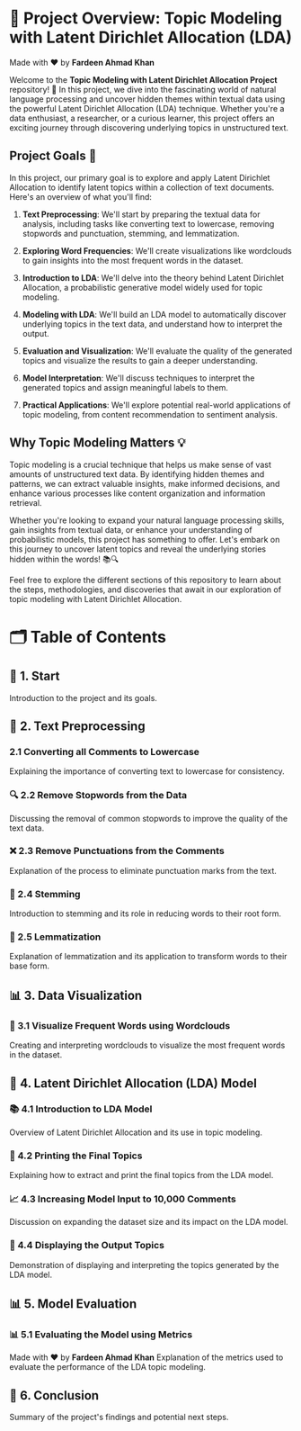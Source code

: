 # 🚀 Project Overview: Topic Modeling with Latent Dirichlet Allocation (LDA)

Made with :heart: by **Fardeen Ahmad Khan**

Welcome to the **Topic Modeling with Latent Dirichlet Allocation Project** repository! 🌟 In this project, we dive into the fascinating world of natural language processing and uncover hidden themes within textual data using the powerful Latent Dirichlet Allocation (LDA) technique. Whether you're a data enthusiast, a researcher, or a curious learner, this project offers an exciting journey through discovering underlying topics in unstructured text.

## Project Goals 🎯

In this project, our primary goal is to explore and apply Latent Dirichlet Allocation to identify latent topics within a collection of text documents. Here's an overview of what you'll find:

1. **Text Preprocessing**: We'll start by preparing the textual data for analysis, including tasks like converting text to lowercase, removing stopwords and punctuation, stemming, and lemmatization.

2. **Exploring Word Frequencies**: We'll create visualizations like wordclouds to gain insights into the most frequent words in the dataset.

3. **Introduction to LDA**: We'll delve into the theory behind Latent Dirichlet Allocation, a probabilistic generative model widely used for topic modeling.

4. **Modeling with LDA**: We'll build an LDA model to automatically discover underlying topics in the text data, and understand how to interpret the output.

5. **Evaluation and Visualization**: We'll evaluate the quality of the generated topics and visualize the results to gain a deeper understanding.

6. **Model Interpretation**: We'll discuss techniques to interpret the generated topics and assign meaningful labels to them.

7. **Practical Applications**: We'll explore potential real-world applications of topic modeling, from content recommendation to sentiment analysis.

## Why Topic Modeling Matters 💡

Topic modeling is a crucial technique that helps us make sense of vast amounts of unstructured text data. By identifying hidden themes and patterns, we can extract valuable insights, make informed decisions, and enhance various processes like content organization and information retrieval.

Whether you're looking to expand your natural language processing skills, gain insights from textual data, or enhance your understanding of probabilistic models, this project has something to offer. Let's embark on this journey to uncover latent topics and reveal the underlying stories hidden within the words! 📚🔍

Feel free to explore the different sections of this repository to learn about the steps, methodologies, and discoveries that await in our exploration of topic modeling with Latent Dirichlet Allocation.

# 🗂️ Table of Contents

## 🚀 1. Start
Introduction to the project and its goals.

## 📝 2. Text Preprocessing
### 2.1 Converting all Comments to Lowercase
Explaining the importance of converting text to lowercase for consistency.

### 🔍 2.2 Remove Stopwords from the Data
Discussing the removal of common stopwords to improve the quality of the text data.

### ❌ 2.3 Remove Punctuations from the Comments
Explanation of the process to eliminate punctuation marks from the text.

### 🌱 2.4 Stemming
Introduction to stemming and its role in reducing words to their root form.

### 📘 2.5 Lemmatization
Explanation of lemmatization and its application to transform words to their base form.

## 📊 3. Data Visualization
### 🌁 3.1 Visualize Frequent Words using Wordclouds
Creating and interpreting wordclouds to visualize the most frequent words in the dataset.

## 🧮 4. Latent Dirichlet Allocation (LDA) Model
### 📚 4.1 Introduction to LDA Model
Overview of Latent Dirichlet Allocation and its use in topic modeling.

### 📜 4.2 Printing the Final Topics
Explaining how to extract and print the final topics from the LDA model.

### 📈 4.3 Increasing Model Input to 10,000 Comments
Discussion on expanding the dataset size and its impact on the LDA model.

### 🧭 4.4 Displaying the Output Topics
Demonstration of displaying and interpreting the topics generated by the LDA model.

## 📊 5. Model Evaluation
### 📊 5.1 Evaluating the Model using Metrics

Made with :heart: by **Fardeen Ahmad Khan**
Explanation of the metrics used to evaluate the performance of the LDA topic modeling.

## 🏁 6. Conclusion
Summary of the project's findings and potential next steps.
